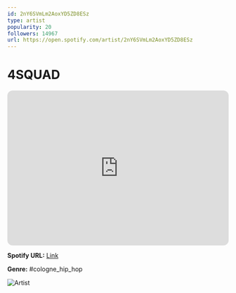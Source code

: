 ```yaml
---
id: 2nY6SVmLm2AoxYD5ZD8ESz
type: artist
popularity: 20
followers: 14967
url: https://open.spotify.com/artist/2nY6SVmLm2AoxYD5ZD8ESz
---
```

# 4SQUAD

<iframe style="border-radius:12px" src="https://open.spotify.com/embed/artist/2nY6SVmLm2AoxYD5ZD8ESz" width="100%" height="352" frameBorder="0" allowfullscreen="" allow="autoplay; clipboard-write; encrypted-media; fullscreen; picture-in-picture" loading="lazy"></iframe>

**Spotify URL:** [Link](https://open.spotify.com/artist/2nY6SVmLm2AoxYD5ZD8ESz)

**Genre:**  #cologne_hip_hop

![Artist](https://i.scdn.co/image/ab6761610000e5ebd7488c7306174e46b1718799)
